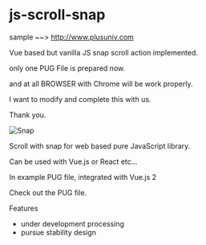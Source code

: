 # js-scroll-snap

sample ~~> http://www.plusuniv.com

Vue based but vanilla JS snap scroll action implemented.

only one PUG File is prepared now.

and at all BROWSER with Chrome will be work properly.

I want to modify and complete this with us.

Thank you.

![Snap](https://user-images.githubusercontent.com/32004044/179393556-d3b6a917-d8a0-4ff2-840f-3c10cf3f38ac.gif)


Scroll with snap for web based pure JavaScript library.

Can be used with Vue.js or React etc...

In example PUG file, integrated with Vue.js 2

Check out the PUG file.

Features
- under development processing
- pursue stability design

